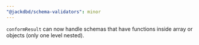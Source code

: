 ```yaml
---
"@jackdbd/schema-validators": minor
---
```


`conformResult` can now handle schemas that have functions inside array or objects (only one level nested).
